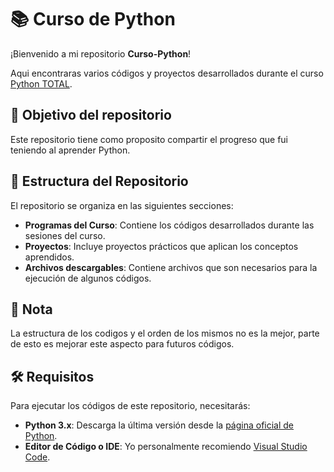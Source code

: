 # 📚 Curso de Python

¡Bienvenido a mi repositorio **Curso-Python**!

Aqui encontraras varios códigos y proyectos desarrollados durante el curso [Python TOTAL](https://www.udemy.com/course/python-total/?srsltid=AfmBOoqmTJIpGSdJRY9PcUkBnHO_GZpS4BhyxYsRjMveT1vDqNbKyAqg&couponCode=LETSLEARNNOW).

## 🎯 Objetivo del repositorio

Este repositorio tiene como proposito compartir el progreso que fui teniendo al aprender Python.

## 📁 Estructura del Repositorio

El repositorio se organiza en las siguientes secciones:

- **Programas del Curso**: Contiene los códigos desarrollados durante las sesiones del curso.
- **Proyectos**: Incluye proyectos prácticos que aplican los conceptos aprendidos.
- **Archivos descargables**: Contiene archivos que son necesarios para la ejecución de algunos códigos.

## 📝 Nota

La estructura de los codigos y el orden de los mismos no es la mejor, parte de esto es mejorar este aspecto para futuros códigos.

## 🛠️ Requisitos

Para ejecutar los códigos de este repositorio, necesitarás:

- **Python 3.x**: Descarga la última versión desde la [página oficial de Python](https://www.python.org/downloads/).
- **Editor de Código o IDE**: Yo personalmente recomiendo [Visual Studio Code](https://code.visualstudio.com/).
